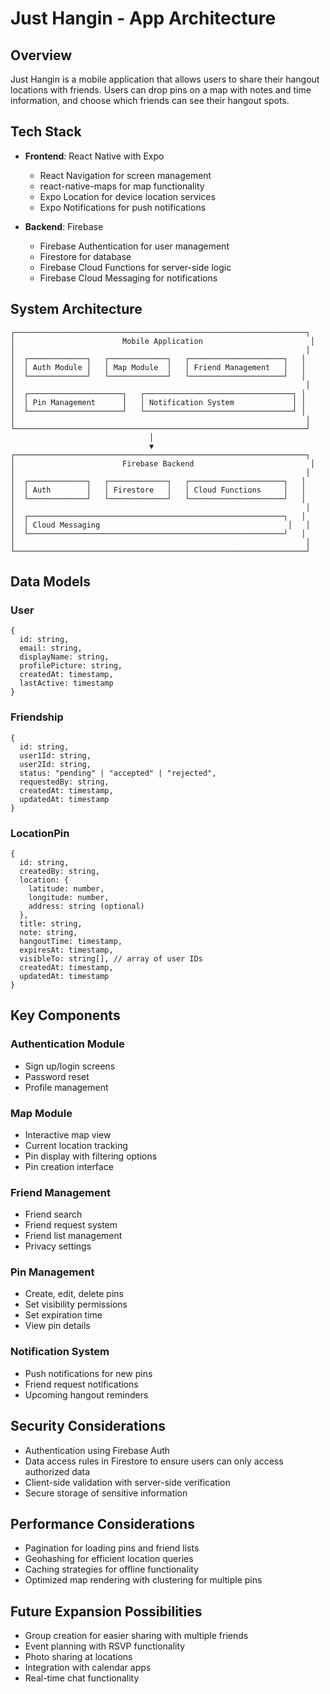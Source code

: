 # Just Hangin - App Architecture

## Overview

Just Hangin is a mobile application that allows users to share their hangout locations with friends. Users can drop pins on a map with notes and time information, and choose which friends can see their hangout spots.

## Tech Stack

- **Frontend**: React Native with Expo
  - React Navigation for screen management
  - react-native-maps for map functionality
  - Expo Location for device location services
  - Expo Notifications for push notifications

- **Backend**: Firebase
  - Firebase Authentication for user management
  - Firestore for database
  - Firebase Cloud Functions for server-side logic
  - Firebase Cloud Messaging for notifications

## System Architecture

```
┌─────────────────────────────────────────────────────────────────┐
│                        Mobile Application                        │
│                                                                 │
│  ┌─────────────┐   ┌─────────────┐   ┌─────────────────────┐   │
│  │ Auth Module │   │ Map Module  │   │ Friend Management   │   │
│  └─────────────┘   └─────────────┘   └─────────────────────┘   │
│                                                                 │
│  ┌─────────────────────┐   ┌─────────────────────────────────┐ │
│  │ Pin Management      │   │ Notification System             │ │
│  └─────────────────────┘   └─────────────────────────────────┘ │
│                                                                 │
└─────────────────────────────────────────────────────────────────┘
                               │
                               ▼
┌─────────────────────────────────────────────────────────────────┐
│                        Firebase Backend                          │
│                                                                 │
│  ┌─────────────┐   ┌─────────────┐   ┌─────────────────────┐   │
│  │ Auth        │   │ Firestore   │   │ Cloud Functions     │   │
│  └─────────────┘   └─────────────┘   └─────────────────────┘   │
│                                                                 │
│  ┌─────────────────────────────────────────────────────────┐   │
│  │ Cloud Messaging                                          │   │
│  └─────────────────────────────────────────────────────────┘   │
│                                                                 │
└─────────────────────────────────────────────────────────────────┘
```

## Data Models

### User
```
{
  id: string,
  email: string,
  displayName: string,
  profilePicture: string,
  createdAt: timestamp,
  lastActive: timestamp
}
```

### Friendship
```
{
  id: string,
  user1Id: string,
  user2Id: string,
  status: "pending" | "accepted" | "rejected",
  requestedBy: string,
  createdAt: timestamp,
  updatedAt: timestamp
}
```

### LocationPin
```
{
  id: string,
  createdBy: string,
  location: {
    latitude: number,
    longitude: number,
    address: string (optional)
  },
  title: string,
  note: string,
  hangoutTime: timestamp,
  expiresAt: timestamp,
  visibleTo: string[], // array of user IDs
  createdAt: timestamp,
  updatedAt: timestamp
}
```

## Key Components

### Authentication Module
- Sign up/login screens
- Password reset
- Profile management

### Map Module
- Interactive map view
- Current location tracking
- Pin display with filtering options
- Pin creation interface

### Friend Management
- Friend search
- Friend request system
- Friend list management
- Privacy settings

### Pin Management
- Create, edit, delete pins
- Set visibility permissions
- Set expiration time
- View pin details

### Notification System
- Push notifications for new pins
- Friend request notifications
- Upcoming hangout reminders

## Security Considerations

- Authentication using Firebase Auth
- Data access rules in Firestore to ensure users can only access authorized data
- Client-side validation with server-side verification
- Secure storage of sensitive information

## Performance Considerations

- Pagination for loading pins and friend lists
- Geohashing for efficient location queries
- Caching strategies for offline functionality
- Optimized map rendering with clustering for multiple pins

## Future Expansion Possibilities

- Group creation for easier sharing with multiple friends
- Event planning with RSVP functionality
- Photo sharing at locations
- Integration with calendar apps
- Real-time chat functionality 
